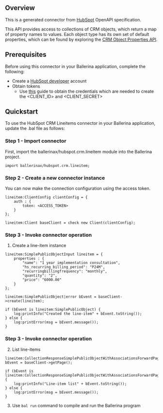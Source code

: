 ## Overview
This is a generated connector from [HubSpot](https://www.hubspot.com/) OpenAPI specification. 

This API provides access to collections of CRM objects, which return a map of property names to values. Each object type has its own set of default properties, which can be found by exploring the [CRM Object Properties API](https://developers.hubspot.com/docs/methods/crm-properties/crm-properties-overview).
 
## Prerequisites
Before using this connector in your Ballerina application, complete the following:
* Create a [HubSpot developer](https://developers.hubspot.com/) account
* Obtain tokens
    - Use [this](https://developers.hubspot.com/docs/api/working-with-oauth4) guide to obtain the credentials which are needed to create the <CLIENT_ID> and <CLIENT_SECRET>

## Quickstart
To use the HubSpot CRM Lineitems connector in your Ballerina application, update the .bal file as follows:
### Step 1 - Import connector
First, import the ballerinax/hubspot.crm.lineitem module into the Ballerina project.
```ballerina
import ballerinax/hubspot.crm.lineitem;
```

### Step 2 - Create a new connector instance
You can now make the connection configuration using the access token.
```ballerina
lineitem:ClientConfig clientConfig = {
    auth : {
        token: <ACCESS_TOKEN>
    }
};

lineitem:Client baseClient = check new Client(clientConfig);

```
### Step 3 - Invoke connector operation

1. Create a line-item instance

```ballerina
lineitem:SimplePublicObjectInput lineitem = {
    properties : {
        "name": "1 year implementation consultation",
        "hs_recurring_billing_period": "P24M",
        "recurringbillingfrequency": "monthly",
        "quantity": "2",
        "price": "6000.00"
    }      
};

lineitem:SimplePublicObject|error bEvent = baseClient->create(lineitem);

if (bEvent is lineitem:SimplePublicObject) {
    log:printInfo("Created the line-item" + bEvent.toString());
} else {
    log:printError(msg = bEvent.message());
}
```
### Step 3 - Invoke connector operation

2. List line-items

```ballerina
lineitem:CollectionResponseSimplePublicObjectWithAssociationsForwardPaging|error bEvent = baseClient->getPage();

if (bEvent is lineitem:CollectionResponseSimplePublicObjectWithAssociationsForwardPaging) {
    log:printInfo("Line-item list" + bEvent.toString());
} else {
    log:printError(msg = bEvent.message());
}
```

3. Use `bal run` command to compile and run the Ballerina program
